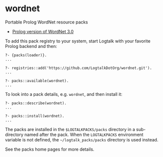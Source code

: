 # wordnet
Portable Prolog WordNet resource packs

- [Prolog version of WordNet 3.0](https://wordnet.princeton.edu/download/current-version#pro)

To add this pack registry to your system, start Logtalk with your favorite Prolog backend and then:

```text
?- {packs(loader)}.
...

?- registries::add('https://github.com/LogtalkDotOrg/wordnet.git').
...

?- packs::available(wordnet).
...
```

To look into a pack details, e.g. `wordnet`, and then install it:

```text
?- packs::describe(wordnet).
...

?- packs::install(wordnet).
...
```

The packs are installed in the `$LOGTALKPACKS/packs` directory in a
sub-directory named after the pack. When the `LOGTALKPACKS` environment
variable is not defined, the `~/logtalk_packs/packs` directory is used
instead.

See the packs home pages for more details.
